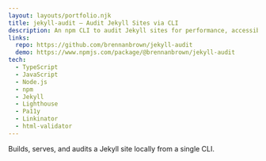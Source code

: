 ```yaml
---
layout: layouts/portfolio.njk
title: jekyll-audit — Audit Jekyll Sites via CLI
description: An npm CLI to audit Jekyll sites for performance, accessibility, SEO, broken links, and HTML validation with consolidated reports.
links:
  repo: https://github.com/brennanbrown/jekyll-audit
  demo: https://www.npmjs.com/package/@brennanbrown/jekyll-audit
tech:
  - TypeScript
  - JavaScript
  - Node.js
  - npm
  - Jekyll
  - Lighthouse
  - Pa11y
  - Linkinator
  - html-validator
---
```


Builds, serves, and audits a Jekyll site locally from a single CLI.
